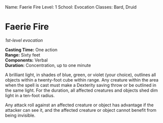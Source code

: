 Name: Faerie Fire
Level: 1
School: Evocation
Classes: Bard, Druid

# Faerie Fire
_1st-level evocation_

**Casting Time:** One action    
**Range:** Sixty feet    
**Components:** Verbal    
**Duration:** Concentration, up to one minute 

A brilliant light, in shades of blue, green, or violet (your choice), outlines all objects within a twenty-foot cube within range. Any creature within the area when the spell is cast must make a Dexterity saving throw or be outlined in the same light. For the duration, all affected creatures and objects shed dim light in a ten-foot radius.

Any attack roll against an affected creature or object has advantage if the attacker can see it, and the affected creature or object cannot benefit from being invisible.
